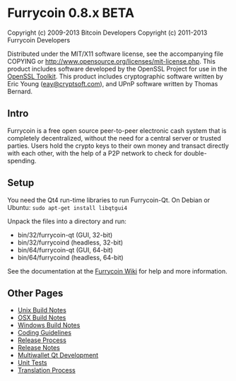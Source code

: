 Furrycoin 0.8.x BETA
====================

Copyright (c) 2009-2013 Bitcoin Developers
Copyright (c) 2011-2013 Furrycoin Developers

Distributed under the MIT/X11 software license, see the accompanying
file COPYING or http://www.opensource.org/licenses/mit-license.php.
This product includes software developed by the OpenSSL Project for use in the [OpenSSL Toolkit](http://www.openssl.org/). This product includes
cryptographic software written by Eric Young ([eay@cryptsoft.com](mailto:eay@cryptsoft.com)), and UPnP software written by Thomas Bernard.


Intro
---------------------
Furrycoin is a free open source peer-to-peer electronic cash system that is
completely decentralized, without the need for a central server or trusted
parties.  Users hold the crypto keys to their own money and transact directly
with each other, with the help of a P2P network to check for double-spending.


Setup
---------------------
You need the Qt4 run-time libraries to run Furrycoin-Qt. On Debian or Ubuntu:
	`sudo apt-get install libqtgui4`

Unpack the files into a directory and run:

- bin/32/furrycoin-qt (GUI, 32-bit)
- bin/32/furrycoind (headless, 32-bit)
- bin/64/furrycoin-qt (GUI, 64-bit)
- bin/64/furrycoind (headless, 64-bit)

See the documentation at the [Furrycoin Wiki](http://furrycoin.info)
for help and more information.


Other Pages
---------------------
- [Unix Build Notes](build-unix.md)
- [OSX Build Notes](build-osx.md)
- [Windows Build Notes](build-msw.md)
- [Coding Guidelines](coding.md)
- [Release Process](release-process.md)
- [Release Notes](release-notes.md)
- [Multiwallet Qt Development](multiwallet-qt.md)
- [Unit Tests](unit-tests.md)
- [Translation Process](translation_process.md)
